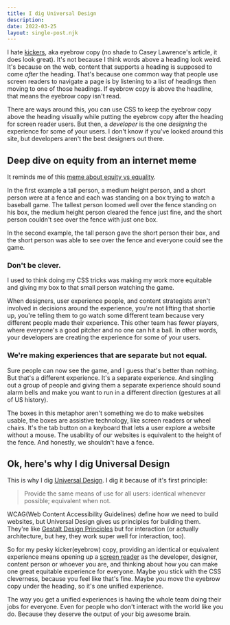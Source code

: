```yaml
---
title: I dig Universal Design
description: 
date: 2022-03-25
layout: single-post.njk
---
```


I hate [kickers](https://medium.com/new-writers-welcome/so-thats-the-kicker-7c4670e3d9b5), aka eyebrow copy (no shade to Casey Lawrence's article, it does look great). It's not because I think words above a heading look weird. It's because on the web, content that supports a heading is supposed to come _after_ the heading. That's because one common way that people use screen readers to navigate a page is by listening to a list of headings then moving to one of those headings. If eyebrow copy is above the headline, that means the eyebrow copy isn't read.

There are ways around this, you can use CSS to keep the eyebrow copy above the heading visually while putting the eyebrow copy after the heading for screen reader users. But then, a _developer_ is the one _designing_ the experience for some of your users. I don't know if you've looked around this site, but developers aren't the best designers out there.

## Deep dive on equity from an internet meme

It reminds me of this [meme about equity vs equality](https://medium.com/@CRA1G/the-evolution-of-an-accidental-meme-ddc4e139e0e4).

In the first example a tall person, a medium height person, and a short person were at a fence and each was standing on a box trying to watch a baseball game. The tallest person loomed well over the fence standing on his box, the medium height person cleared the fence just fine, and the short person couldn't see over the fence with just one box. 

In the second example, the tall person gave the short person their box, and the short person was able to see over the fence and everyone could see the game.

### Don't be clever.

I used to think doing my CSS tricks was making my work more equitable and giving my box to that small person watching the game. 

When designers, user experience people, and content strategists aren't involved in decisions around the experience, you're not lifting that shortie up, you're telling them to go watch some different team because very different people made their experience. This other team has fewer players, where everyone's a good pitcher and no one can hit a ball. In other words, your developers are creating the experience for some of your users.

### We're making experiences that are separate but not equal.

Sure people can now see the game, and I guess that's better than nothing. But that's a different experience. It's a separate experience. And singling out a group of people and giving them a separate experience should sound alarm bells and make you want to run in a different direction (gestures at all of US history).

The boxes in this metaphor aren't something we do to make websites usable, the boxes are assistive technology, like screen readers or wheel chairs. It's the tab button on a keyboard that lets a user explore a website without a mouse. The usability of our websites is equivalent to the height of the fence. And honestly, we shouldn't have a fence.

## Ok, here's why I dig Universal Design

This is why I dig [Universal Design](https://universaldesign.ie/what-is-universal-design/). I dig it because of it's first principle: 

>Provide the same means of use for all users: identical whenever possible; equivalent when not.

WCAG(Web Content Accessibility Guidelines) define how we need to build websites, but Universal Design gives us principles for building them. They're like [Gestalt Design Principles](https://www.youtube.com/watch?v=G-xD1bDoNl4) but for interaction (or actually architecture, but hey, they work super well for interaction, too).

So for my pesky kicker(eyebrow) copy, providing an identical or equivalent experience means opening up a [screen reader](https://boldium.com/blog/are-you-designing-with-equity-in-mind/#how-to-use-a-screen-reader) as the developer, designer, content person or whoever you are, and thinking about how you can make one great equitable experience for everyone. Maybe you stick with the CSS cleverness, because you feel like that's fine. Maybe you move the eyebrow copy under the heading, so it's one unified experience. 

The way you get a unified experiences is having the whole team doing their jobs for everyone. Even for people who don't interact with the world like you do. Because they deserve the output of your big awesome brain.